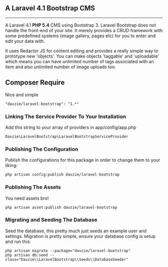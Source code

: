 ## A Laravel 4.1 Bootstrap CMS
--------------------------------------
A Laravel 4.1 **PHP 5.4** CMS using Bootstrap 3. Laravel Bootstrap does not handle the front-end of your site. It merely provides a CRUD framework with some predefined systems (image gallery, pages etc) for you to enter and edit your data with.

It uses Redactor JS for content editing and provides a really simple way to prototype new 'objects'. You can make objects 'taggable' and 'uploadable' which means you can have unlimited number of tags associated with an item and also unlimited number of image uploads too.

## Composer Require
Nice and simple

    "davzie/laravel-bootstrap": "1.*"

### Linking The Service Provider To Your Installation
Add this string to your array of providers in app/config/app.php

    Davzie\LaravelBootstrap\LaravelBootstrapServiceProvider

### Publishing The Configuration
Publish the configurations for this package in order to change them to your liking:

    php artisan config:publish davzie/laravel-bootstrap

### Publishing The Assets
You need assets bro!

    php artisan asset:publish davzie/laravel-bootstrap

### Migrating and Seeding The Database
Seed the database, this pretty much just seeds an example user and settings. Migration is pretty simple, ensure your database config is setup and run this:

    php artisan migrate --package="davzie/laravel-bootstrap"
    php artisan db:seed --class="Davzie\\LaravelBootstrap\\Seeds\\DatabaseSeeder"
